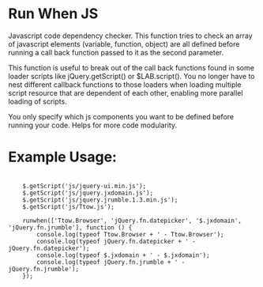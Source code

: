 Run When JS
===========

Javascript code dependency checker. This function tries to check an array of javascript elements (variable, function, object) are
all defined before running a call back function passed to it as the second parameter.

This function is useful to break out of the call back functions found in some loader scripts like jQuery.getScript() or $LAB.script().
You no longer have to nest different callback functions to those loaders when loading multiple script resource that are dependent of
each other, enabling more parallel loading of scripts.

You only specify which js components you want to be defined before running your code. Helps for more code modularity.

Example Usage:
==============
<pre>
	<code>
	$.getScript('js/jquery-ui.min.js');
	$.getScript('js/jquery.jxdomain.js');
	$.getScript('js/jquery.jrumble.1.3.min.js');
	$.getScript('js/Ttow.js');
	
	runwhen(['Ttow.Browser', 'jQuery.fn.datepicker', '$.jxdomain', 'jQuery.fn.jrumble'], function () {
		console.log(typeof Ttow.Browser + ' - Ttow.Browser');
		console.log(typeof jQuery.fn.datepicker + ' - jQuery.fn.datepicker');
		console.log(typeof $.jxdomain + ' - $.jxdomain');
		console.log(typeof jQuery.fn.jrumble + ' - jQuery.fn.jrumble');	
	});
	</code>
</pre>

